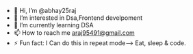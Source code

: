 - 👋 Hi, I’m @abhay25raj
- 👀 I’m interested in Dsa,Frontend develpoment
- 🌱 I’m currently learning DSA
- 📫 How to reach me araj95491@gmail.com
- ⚡ Fun fact: I Can do this in repeat mode--> Eat, sleep & code.

<!---
abhay25raj/abhay25raj is a ✨ special ✨ repository because its `README.md` (this file) appears on your GitHub profile.
You can click the Preview link to take a look at your changes.
--->
